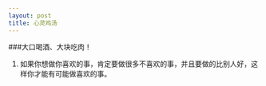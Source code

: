 ```yaml
---
layout: post
title: 心灵鸡汤
---
```


###大口喝酒、大块吃肉！

1. 如果你想做你喜欢的事，肯定要做很多不喜欢的事，并且要做的比别人好，这样你才能有可能做喜欢的事。

